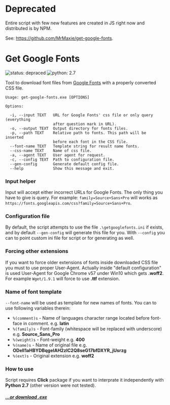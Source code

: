 # Deprecated

Entire script with few new features are created in JS right now and distributed is by NPM.

See: https://github.com/MrMaxie/get-google-fonts.

# Get Google Fonts

![status: depraced](https://img.shields.io/badge/status-depraced-lightgrey.svg)
![python: 2.7](https://img.shields.io/badge/python-2.7-blue.svg)

Tool to download font files from [Google Fonts](https://fonts.google.com/) with a properly converted CSS file.

```
Usage: get-google-fonts.exe [OPTIONS]

Options:

  -i, --input TEXT   URL for Google Fonts' css file or only query (everything
                     after question mark in URL).
  -o, --output TEXT  Output directory for fonts files.
  -p, --path TEXT    Relative path to fonts. This path will be inserted
                     before each font in the CSS file.
  --font-name TEXT   Template string for result name fonts.
  --css-name TEXT    Name of css file.
  -a, --agent TEXT   User agent for request.
  -c, --config TEXT  Path to configuration file.
  --gen-config       Generate default config file.
  --help             Show this message and exit.
```

### Input helper
Input will accept either incorrect URLs for Google Fonts. The only thing you have to give is query. For example: ```family=Source+Sans+Pro``` will works as ```https://fonts.googleapis.com/css?family=Source+Sans+Pro```.

### Configuration file
By default, the script attempts to use the file ```.\getgooglefonts.ini``` if exists, and by default ```--gen-config```  will generate this file for you. With ```--config``` you can to point custom ini file for script or for generating as well. 

### Forcing other extensions
If you want to force older extensions of fonts inside downloaded CSS file you must to use proper User-Agent. Actually inside "default configuration" is used User-Agent for Google Chrome v57 under Win10 which gets **.woff2**. For example ```Wget/1.9.1``` will force to use **.ttf** extension.

### Name of font template 
```--font-name``` will be used as template for new names of fonts. You can to use following variables therein:
- ```%(comment)s``` - Name of languages character range located before font-face in comment. e.g. **latin**
- ```%(family)s``` - Font-family (whitespace will be replaced with underscore) e.g. **Source_Sans_Pro**
- ```%(weight)s``` - Font-weight e.g. **400**
- ```%(name)s``` - Name of original file e.g. **ODelI1aHBYDBqgeIAH2zlC2Q8seG17bfDXYR_jUsrzg**
- ```%(ext)s``` - Original extension e.g. **woff2**

### How to use
Script requires **Click** package if you want to interprate it independently with **Python 2.7** (other version were not tested).
##### [...or download .exe](https://github.com/MrMaxie/get-google-fonts/releases)
